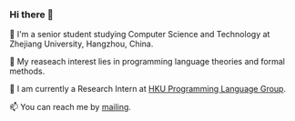 ### Hi there 👋

🌱 I'm a senior student studying Computer Science and Technology at Zhejiang University, Hangzhou, China.

🔭 My reaseach interest lies in programming language theories and formal methods. 

🔬 I am currently a Research Intern at [HKU Programming Language Group](https://hkuplg.github.io/).

📫 You can reach me by [mailing](mailto:me@fadd.top).

<!--
**andongfan/andongfan** is a ✨ _special_ ✨ repository because its `README.md` (this file) appears on your GitHub profile.

Here are some ideas to get you started:

- 🔭 I’m currently working on ...
- 🌱 I’m currently learning ...
- 👯 I’m looking to collaborate on ...
- 🤔 I’m looking for help with ...
- 💬 Ask me about ...
- 📫 How to reach me: ...
- 😄 Pronouns: ...
- ⚡ Fun fact: ...
-->
